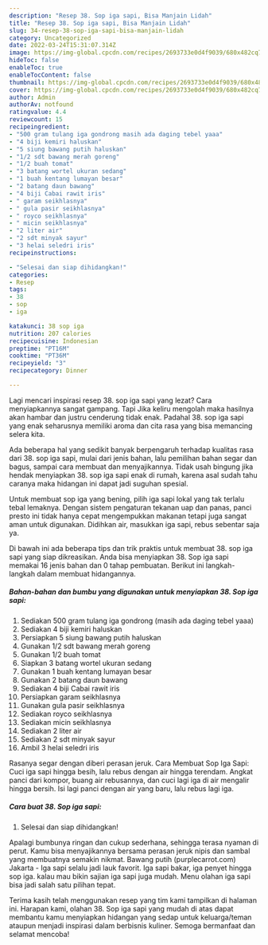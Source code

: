 ```yaml
---
description: "Resep 38. Sop iga sapi, Bisa Manjain Lidah"
title: "Resep 38. Sop iga sapi, Bisa Manjain Lidah"
slug: 34-resep-38-sop-iga-sapi-bisa-manjain-lidah
category: Uncategorized
date: 2022-03-24T15:31:07.314Z
image: https://img-global.cpcdn.com/recipes/2693733e0d4f9039/680x482cq70/38-sop-iga-sapi-foto-resep-utama.jpg
hideToc: false
enableToc: true
enableTocContent: false
thumbnail: https://img-global.cpcdn.com/recipes/2693733e0d4f9039/680x482cq70/38-sop-iga-sapi-foto-resep-utama.jpg
cover: https://img-global.cpcdn.com/recipes/2693733e0d4f9039/680x482cq70/38-sop-iga-sapi-foto-resep-utama.jpg
author: Admin
authorAv: notfound
ratingvalue: 4.4
reviewcount: 15
recipeingredient:
- "500 gram tulang iga gondrong masih ada daging tebel yaaa"
- "4 biji kemiri haluskan"
- "5 siung bawang putih haluskan"
- "1/2 sdt bawang merah goreng"
- "1/2 buah tomat"
- "3 batang wortel ukuran sedang"
- "1 buah kentang lumayan besar"
- "2 batang daun bawang"
- "4 biji Cabai rawit iris"
- " garam seikhlasnya"
- " gula pasir seikhlasnya"
- " royco seikhlasnya"
- " micin seikhlasnya"
- "2 liter air"
- "2 sdt minyak sayur"
- "3 helai seledri iris"
recipeinstructions:

- "Selesai dan siap dihidangkan!"
categories:
- Resep
tags:
- 38
- sop
- iga

katakunci: 38 sop iga 
nutrition: 207 calories
recipecuisine: Indonesian
preptime: "PT16M"
cooktime: "PT36M"
recipeyield: "3"
recipecategory: Dinner

---
```



Lagi mencari inspirasi resep 38. sop iga sapi yang lezat? Cara menyiapkannya sangat gampang. Tapi Jika keliru mengolah maka hasilnya akan hambar dan justru cenderung tidak enak. Padahal 38. sop iga sapi yang enak seharusnya memiliki aroma dan cita rasa yang bisa memancing selera kita.


Ada beberapa hal yang sedikit banyak berpengaruh terhadap kualitas rasa dari 38. sop iga sapi, mulai dari jenis bahan, lalu pemilihan bahan segar dan bagus, sampai cara membuat dan menyajikannya. Tidak usah bingung jika hendak menyiapkan 38. sop iga sapi enak di rumah, karena asal sudah tahu caranya maka hidangan ini dapat jadi suguhan spesial.

Untuk membuat sop iga yang bening, pilih iga sapi lokal yang tak terlalu tebal lemaknya. Dengan sistem pengaturan tekanan uap dan panas, panci presto ini tidak hanya cepat mengempukkan makanan tetapi juga sangat aman untuk digunakan. Didihkan air, masukkan iga sapi, rebus sebentar saja ya.


Di bawah ini ada beberapa tips dan trik praktis untuk membuat 38. sop iga sapi yang siap dikreasikan. Anda bisa menyiapkan 38. Sop iga sapi memakai 16 jenis bahan dan 0 tahap pembuatan. Berikut ini langkah-langkah dalam membuat hidangannya.

<!--inarticleads1-->

##### Bahan-bahan dan bumbu yang digunakan untuk menyiapkan 38. Sop iga sapi:

1. Sediakan 500 gram tulang iga gondrong (masih ada daging tebel yaaa)
1. Sediakan 4 biji kemiri haluskan
1. Persiapkan 5 siung bawang putih haluskan
1. Gunakan 1/2 sdt bawang merah goreng
1. Gunakan 1/2 buah tomat
1. Siapkan 3 batang wortel ukuran sedang
1. Gunakan 1 buah kentang lumayan besar
1. Gunakan 2 batang daun bawang
1. Sediakan 4 biji Cabai rawit iris
1. Persiapkan  garam seikhlasnya
1. Gunakan  gula pasir seikhlasnya
1. Sediakan  royco seikhlasnya
1. Sediakan  micin seikhlasnya
1. Sediakan 2 liter air
1. Sediakan 2 sdt minyak sayur
1. Ambil 3 helai seledri iris


Rasanya segar dengan diberi perasan jeruk. Cara Membuat Sop Iga Sapi: Cuci iga sapi hingga besih, lalu rebus dengan air hingga terendam. Angkat panci dari kompor, buang air rebusannya, dan cuci lagi iga di air mengalir hingga bersih. Isi lagi panci dengan air yang baru, lalu rebus lagi iga. 

<!--inarticleads2-->

##### Cara buat 38. Sop iga sapi:


1. Selesai dan siap dihidangkan!

Apalagi bumbunya ringan dan cukup sederhana, sehingga terasa nyaman di perut. Kamu bisa menyajikannya bersama perasan jeruk nipis dan sambal yang membuatnya semakin nikmat. Bawang putih (purplecarrot.com) Jakarta - Iga sapi selalu jadi lauk favorit. Iga sapi bakar, iga penyet hingga sop iga. kalau mau bikin sajian iga sapi juga mudah. Menu olahan iga sapi bisa jadi salah satu pilihan tepat. 

Terima kasih telah menggunakan resep yang tim kami tampilkan di halaman ini. Harapan kami, olahan 38. Sop iga sapi yang mudah di atas dapat membantu kamu menyiapkan hidangan yang sedap untuk keluarga/teman ataupun menjadi inspirasi dalam berbisnis kuliner. Semoga bermanfaat dan selamat mencoba!
